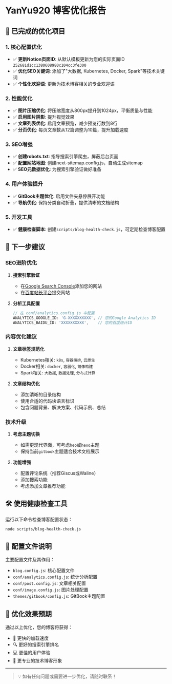 # YanYu920 博客优化报告

## 🎯 已完成的优化项目

### 1. 核心配置优化
- ✅ **更新Notion页面ID**: 从默认模板更新为您的实际页面ID `252681d1cc1380608980c104cc3fe300`
- ✅ **优化SEO关键词**: 添加了"大数据, Kubernetes, Docker, Spark"等技术关键词
- ✅ **个性化欢迎语**: 更新为技术博客相关的专业欢迎语

### 2. 性能优化
- ✅ **图片压缩优化**: 将压缩宽度从800px提升到1024px，平衡质量与性能
- ✅ **启用图片阴影**: 提升视觉效果
- ✅ **文章列表优化**: 启用文章预览，减少预览行数到8行
- ✅ **分页优化**: 每页文章数从12篇调整为10篇，提升加载速度

### 3. SEO增强
- ✅ **创建robots.txt**: 指导搜索引擎爬虫，屏蔽后台页面
- ✅ **配置网站地图**: 创建next-sitemap.config.js，自动生成sitemap
- ✅ **SEO元数据优化**: 为搜索引擎验证做好准备

### 4. 用户体验提升
- ✅ **GitBook主题优化**: 启用文件夹悬停展开功能
- ✅ **导航优化**: 保持分类自动折叠，提供清晰的文档结构

### 5. 开发工具
- ✅ **健康检查脚本**: 创建`scripts/blog-health-check.js`，可定期检查博客配置

## 🚀 下一步建议

### SEO进阶优化
1. **搜索引擎验证**
   - 在[Google Search Console](https://search.google.com/search-console/)添加您的网站
   - 在[百度站长平台](https://ziyuan.baidu.com/)提交网站

2. **分析工具配置**
   ```javascript
   // 在 conf/analytics.config.js 中配置
   ANALYTICS_GOOGLE_ID: 'G-XXXXXXXXXX', // 您的Google Analytics ID
   ANALYTICS_BAIDU_ID: 'XXXXXXXXXX',    // 您的百度统计ID
   ```

### 内容优化建议
1. **文章标签规范化**
   - Kubernetes相关: `k8s`, `容器编排`, `云原生`
   - Docker相关: `docker`, `容器化`, `镜像构建`
   - Spark相关: `大数据`, `数据处理`, `分布式计算`

2. **文章结构优化**
   - 添加清晰的目录结构
   - 使用合适的代码块语言标识
   - 包含问题背景、解决方案、代码示例、总结

### 技术升级
1. **考虑主题切换**
   - 如需更现代界面，可考虑`heo`或`hexo`主题
   - 保持当前`gitbook`主题适合技术文档展示

2. **功能增强**
   - 配置评论系统（推荐Giscus或Waline）
   - 添加搜索功能
   - 考虑添加文章推荐功能

## 🛠️ 使用健康检查工具

运行以下命令检查博客配置状态：

```bash
node scripts/blog-health-check.js
```

## 📝 配置文件说明

主要配置文件及其作用：
- `blog.config.js`: 核心配置文件
- `conf/analytics.config.js`: 统计分析配置
- `conf/post.config.js`: 文章相关配置
- `conf/image.config.js`: 图片处理配置
- `themes/gitbook/config.js`: GitBook主题配置

## 🎉 优化效果预期

通过以上优化，您的博客将获得：
- 🚀 更快的加载速度
- 🔍 更好的搜索引擎排名
- 💻 更佳的用户体验
- 📱 更专业的技术博客形象

---

> 💡 如有任何问题或需要进一步优化，请随时联系！
